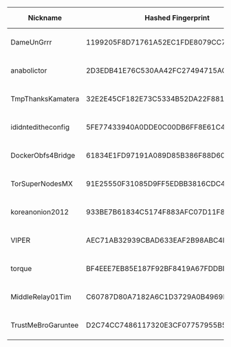| Nickname |  Hashed Fingerprint	| Or Addresses | Contact | Running | Flags | Last Seen | First Seen | Last Restarted | Advertised Bandwidth | Platform | Version | Version Status | Recommended Version | Verified hostnames | Exit policy |
|---|---|---|---|---|---|---|---|---|---|---|---|---|---|---|---|
|DameUnGrrr | 1199205F8D71761A52EC1FDE8079CC7D6A2D4A1C | ["5.181.188.200:9001","[2a03:cfc0:8004::4:48]:9001"] | dcinside.com <a AT dcinside dot live> | true | Running, V2Dir, Valid | 2025-08-04 10:00:00 | 2025-08-04 03:00:00 | 2025-08-04 06:57:04 | 0 | Tor 0.4.8.10 on Linux | 0.4.8.10 | recommended | true | N/A | ["reject *:*"]|
|anabolictor | 2D3EDB41E76C530AA42FC27494715ACBD3D37B4B | ["157.180.42.200:9001"] | nicenic@tutamail.com | true | Running, V2Dir, Valid | 2025-08-04 10:00:00 | 2025-08-04 09:00:00 | 2025-08-04 08:31:19 | 0 | Tor 0.4.8.10 on Linux | 0.4.8.10 | recommended | true | ["static.200.42.180.157.clients.your-server.de"] | ["reject *:*"]|
|TmpThanksKamatera | 32E2E45CF182E73C5334B52DA22F881B523A1765 | ["45.147.250.45:443"] | Alessandro Greco <alessandro DOT greco DOT 1 AT protonmail DOT com> | true | Running, V2Dir, Valid | 2025-08-04 10:00:00 | 2025-08-04 08:00:00 | 2025-08-04 07:25:18 | 0 | Tor 0.4.8.17 on Linux | 0.4.8.17 | recommended | true | N/A | ["reject *:*"]|
|ididnteditheconfig | 5FE77433940A0DDE0C00DB6FF8E61C4B7A075A7E | ["64.49.45.21:8443"] | N/A | false | Running, Valid | 2025-08-04 07:00:00 | 2025-08-04 02:00:00 | 2025-08-04 01:28:07 | 0 | Tor 0.4.8.11 on Linux | 0.4.8.11 | recommended | true | N/A | ["reject *:*"]|
|DockerObfs4Bridge | 61834E1FD97191A089D85B386F88D6074165101A | ["31.178.106.239:9001"] | N/A | true | Running, V2Dir, Valid | 2025-08-04 10:00:00 | 2025-08-04 08:00:00 | 2025-08-04 06:04:58 | 0 | Tor 0.4.8.14 on Linux | 0.4.8.14 | recommended | true | ["31-178-106-239.dynamic.play.pl"] | ["reject *:*"]|
|TorSuperNodesMX | 91E25550F31085D9FF5EDBB3816CDC4E05E32502 | ["103.138.188.124:443"] | torsupernodes@protonmail.com | true | Running, Valid | 2025-08-04 10:00:00 | 2025-08-04 07:00:00 | 2025-08-04 05:34:04 | 0 | Tor 0.4.8.17 on Linux | 0.4.8.17 | recommended | true | N/A | ["reject *:*"]|
|koreanonion2012 | 933BE7B61834C5174F883AFC07D11F8A78D5C46B | ["65.181.112.221:443"] | tykaltmail5@pm.me | true | Running, V2Dir, Valid | 2025-08-04 10:00:00 | 2025-08-04 07:00:00 | 2025-08-04 05:49:18 | 0 | Tor 0.4.8.10 on Linux | 0.4.8.10 | recommended | true | ["xodud.com"] | ["reject *:*"]|
|VIPER | AEC71AB32939CBAD633EAF2B98ABC4D5B49E5FC1 | ["66.168.143.19:9100"] | N/A | true | Running, Valid | 2025-08-04 10:00:00 | 2025-08-04 05:00:00 | 2025-08-04 04:19:10 | 0 | Tor 0.4.8.17 on Linux | 0.4.8.17 | recommended | true | ["syn-066-168-143-019.res.spectrum.com"] | ["reject *:*"]|
|torque | BF4EEE7EB85E187F92BF8419A67FDDBD7F128B37 | ["136.48.20.200:9001"] | N/A | true | Running, V2Dir, Valid | 2025-08-04 10:00:00 | 2025-08-04 08:00:00 | 2025-08-04 04:50:31 | 0 | Tor 0.4.8.17 on Linux | 0.4.8.17 | recommended | true | N/A | ["reject *:*"]|
|MiddleRelay01Tim | C60787D80A7182A6C1D3729A0B4969E568E57188 | ["155.94.154.133:9001"] | Tim <wt95377@gmail.com> | true | Running, V2Dir, Valid | 2025-08-04 10:00:00 | 2025-08-04 07:00:00 | 2025-08-04 06:06:59 | 0 | Tor 0.4.8.17 on Linux | 0.4.8.17 | recommended | true | N/A | ["reject *:*"]|
|TrustMeBroGaruntee | D2C74CC7486117320E3CF07757955B59F439068C | ["136.38.226.125:9002"] | untidy4982@proton.me | true | Running, V2Dir, Valid | 2025-08-04 10:00:00 | 2025-08-04 00:00:00 | 2025-08-04 01:32:13 | 0 | Tor 0.4.8.17 on Linux | 0.4.8.17 | recommended | true | N/A | ["reject *:*"]|
